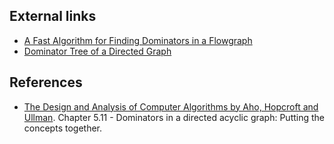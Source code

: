 ## External links
- [A Fast Algorithm for Finding Dominators in a Flowgraph](https://www.cs.princeton.edu/courses/archive/fall03/cs528/handouts/a%20fast%20algorithm%20for%20finding.pdf)
- [Dominator Tree of a Directed Graph](https://tanujkhattar.wordpress.com/2016/01/11/dominator-tree-of-a-directed-graph/)

## References
- [The Design and Analysis of Computer Algorithms by Aho, Hopcroft and Ullman](https://www.amazon.com/Design-Analysis-Computer-Algorithms/dp/0201000296). Chapter 5.11 - Dominators in a directed acyclic graph: Putting the concepts together.
